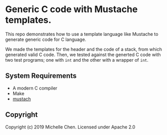 # Generic C code with Mustache templates.

This repo demonstrates how to use a template language like Mustache to generate generic code for C language.

We made the templates for the header and the code of a stack, from which generated valid C code. Then, we tested against the generted C code with two test programs; one with `int` and the other with a wrapper of `int`.

## System Requirements

* A modern C compiler
* Make
* [mustach](https://gitlab.com/jobol/mustach)

## Copyright

Copyright (c) 2019 Michelle Chen. Licensed under Apache 2.0
